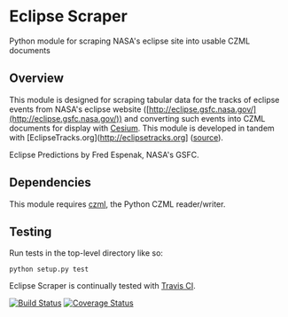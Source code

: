 # Eclipse Scraper

Python module for scraping NASA's eclipse site into usable CZML documents

## Overview

This module is designed for scraping tabular data for the tracks of eclipse events from NASA's eclipse website ([http://eclipse.gsfc.nasa.gov/](http://eclipse.gsfc.nasa.gov/)) and converting such events into CZML documents for display with [Cesium](https://github.com/AnalyticalGraphicsInc/cesium). This module is developed in tandem with [EclipseTracks.org](http://eclipsetracks.org] ([source](https://github.com/Frencil/eclipsetracks)).

Eclipse Predictions by Fred Espenak, NASA's GSFC.

## Dependencies

This module requires [czml](https://github.com/cleder/czml), the Python CZML reader/writer.

## Testing

Run tests in the top-level directory like so:

```
python setup.py test
```

Eclipse Scraper is continually tested with [Travis CI](https://travis-ci.org/Frencil/eclipsescraper).

[![Build Status](https://api.travis-ci.org/Frencil/eclipsescraper.png)](https://travis-ci.org/Frencil/eclipsescraper)
[![Coverage Status](https://coveralls.io/repos/Frencil/eclipsescraper/badge.svg?branch=master)](https://coveralls.io/r/Frencil/eclipsescraper?branch=master)